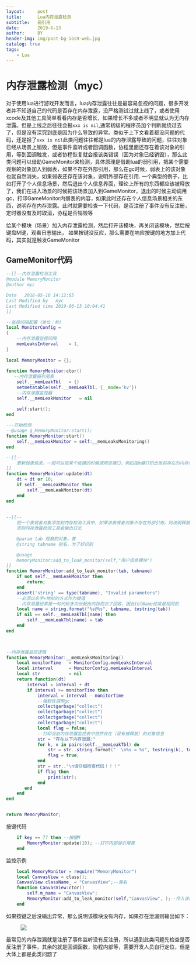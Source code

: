 ```yaml
---
layout:     post
title:      Lua内存泄露检测
subtitle:   弱引用
date:       2019-6-13
author:     BY
header-img: img/post-bg-ios9-web.jpg
catalog: true
tags:
    - Lua
---
```

# 内存泄露检测（myc）
对于使用lua进行游戏开发而言，lua内存泄露往往是最容易忽视的问题，很多开发者并不知道自己的代码是否存在内存泄露，没严格测试过就上线了，或者使用xcode及其他工具简单看看内存是否增长，如果增长不多或者不明显就认为无内存泄露。但是上线之后往往会报`xxx is nil`,通常初级的程序员加个判断就绕过去了，但是没有深究到底是因为什么导致的异常。类似于上下文看着都没问题的代码，还是报了`xxx is nil`此类问题往往都是lua的内存泄露导致的问题，往往对象已经从场景上销毁，但是事件监听或者回调函数，协程里面还存在着该对象的引用，等到回调触发，或者协程恢复就会报该类错误（因为对象已经销毁），那么此类问题可以借助GameMonitor来检测，具体原理是借助lua的弱引用，把某个需要观察的对象加入到弱表，如果不存在外部引用，那么在gc时候，弱表上的该对象也就自然消失，如果弱表还存在该对象，说明外部存在引用. 一个典型的例子，比如打开了个人信息场景，然后退出个人信息界面，理论上所有的东西都应该被释放了，我们在进入场景的时候把该场景加入到GameMonitor，退出的时候主动调用gc，打印GameMonitor内弱表的内容，如果此时还存在个人信息场景相关的东西，说明存在内存泄露。此时就需要检查一下代码，是否注册了事件没有反注册，定时器没有及时取消，协程是否销毁等

给某个模块（场景）加入内存泄露检测，然后打开该模块，再关闭该模块，然后按键盘M键，观看日志输出， 如果按键没反应，那么需要在响应按键的地方加上代码，其实就是触发GameMonitor

## GameMonitor代码
```lua
--[[--内存泄露检测工具
@module MemoryMonitor
@author myc

Date   2018-05-10 14:12:05
Last Modified by   myc
Last Modified time 2019-06-13 10:04:41
]]

--监控间隔配置（单位：秒） 
local MonitorConfig =   
{  
    --内存泄露监控间隔  
    memLeaksInterval    = 1,  
}  
  
local MemoryMonitor = {};  
 
function MemoryMonitor:ctor()  
   --内存泄露弱引用表  
    self.__memLeakTbl   = {}
    setmetatable(self.__memLeakTbl, {__mode='kv'})
    --内存泄露监控器  
    self.__memLeakMonitor   = nil  

    self:start();
end  
 
---开始检测
--@usage g_MemoryMonitor:start();  
function MemoryMonitor:start()  
    self.__memLeakMonitor = self:__memLeaksMonitoring()  
end  

--[[--
    更新弱表信息，一般可以按某个按键的时候调用该接口，例如按m键打印出当前存在的内存泄露信息
]]
function MemoryMonitor:update(dt)
    dt = dt or 10;
    if self.__memLeakMonitor then
        self.__memLeakMonitor(dt)  
    end
end  
  
  
--[[--
    把一个表或者对象添加到内存检测工具中，如果该表或者对象不存在外部引用，则说明释放干净
    否则内存泄露检测工具会输出日志

    @param tab 观察的对象，表
    @string tabname 别名，为了好识别

    @usage
    MemoryMonitor:add_to_leak_monitor(self,"用户信息模块")
]]
function MemoryMonitor:add_to_leak_monitor(tab, tabname)  
    if not self.__memLeakMonitor then
        return;
    end
    assert('string' == type(tabname), "Invalid parameters")  
    --必须以名字+地址的方式作为键值  
    --内存泄露经常是一句代码多次分配出内存而忘了回收，因此tblName经常是相同的
    local name = string.format("%s@%s", tabname, tostring(tab))  
    if nil == self.__memLeakTbl[name] then  
        self.__memLeakTbl[name] = tab
    end  
end


  
--内存泄露监控逻辑  
function MemoryMonitor:__memLeaksMonitoring()  
    local monitorTime   = MonitorConfig.memLeaksInterval  
    local interval      = MonitorConfig.memLeaksInterval  
    local str           = nil  
    return function(dt)  
        interval = interval + dt  
        if interval >= monitorTime then  
            interval = interval - monitorTime  
            --强制性调用gc  
            collectgarbage("collect")  
            collectgarbage("collect")
            collectgarbage("collect")  
            collectgarbage("collect")
            local flag = false;  
            --打印当前内存泄露监控表中依然存在（没有被释放）的对象信息  
            str = "存在以下内存泄漏:"  
            for k, v in pairs(self.__memLeakTbl) do  
                str = str..string.format("  \n%s = %s", tostring(k), tostring(v))  
            	flag = true;
            end  
            str = str.."\n请仔细检查代码！！！"  
            if flag then
            	print(str);
            end
       end  
    end  
end


return MemoryMonitor;

```
按键代码
```lua
    if key == 77 then --按键M
        MemoryMonitor:update(10); --打印内部弱引用表
    end
```

监控示例
```lua
    local MemoryMonitor = require("MemoryMonitor")
    local CanvasView = class();
    CanvasView.className_ = "CanvasView";--类名
    function CanvasView:ctor()
        self.m_name = "CanvasView";
        MemoryMonitor:add_to_leak_monitor(self,"CanvasView", );--传入该模块引用，第2个参数是别名，日志输出的名字
    end
```

如果按键之后没输出异常，那么说明该模块没有内存，如果存在泄漏则输出如下：

<figure>
<a><img src="{{site.url}}/img/gameMonitor.png"></a>
</figure>

最常见的内存泄漏就是注册了事件监听没有反注册，所以遇到此类问题先检查是否反注册了事件，其余的就是回调函数，协程内部等，需要开发人员自行定位，但是大体上都是此类问题了
